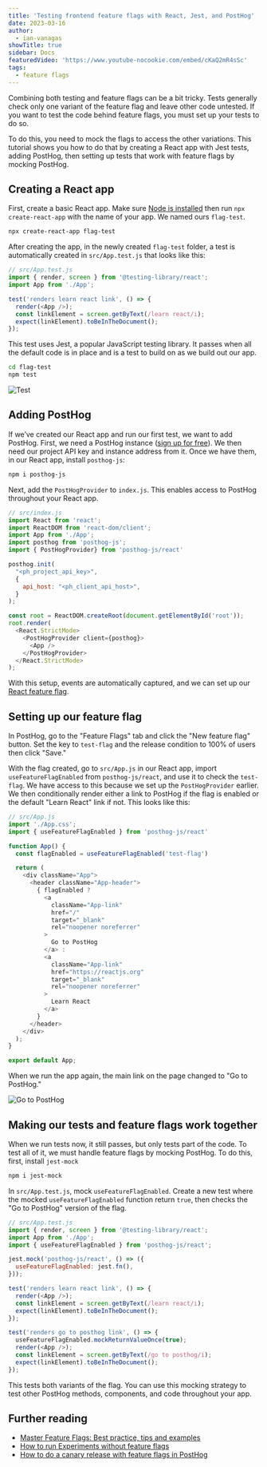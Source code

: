 ```yaml
---
title: 'Testing frontend feature flags with React, Jest, and PostHog'
date: 2023-03-16
author:
  - ian-vanagas
showTitle: true
sidebar: Docs
featuredVideo: 'https://www.youtube-nocookie.com/embed/cKaQ2mR4sSc'
tags:
  - feature flags
---
```

 

Combining both testing and feature flags can be a bit tricky. Tests generally check only one variant of the feature flag and leave other code untested. If you want to test the code behind feature flags, you must set up your tests to do so.

To do this, you need to mock the flags to access the other variations. This tutorial shows you how to do that by creating a React app with Jest tests, adding PostHog, then setting up tests that work with feature flags by mocking PostHog.

## Creating a React app

First, create a basic React app. Make sure [Node is installed](https://nodejs.dev/en/learn/how-to-install-nodejs/) then run `npx create-react-app` with the name of your app. We named ours `flag-test`.

```bash
npx create-react-app flag-test
```

After creating the app, in the newly created `flag-test` folder, a test is automatically created in `src/App.test.js` that looks like this:

```js
// src/App.test.js
import { render, screen } from '@testing-library/react';
import App from './App';

test('renders learn react link', () => {
  render(<App />);
  const linkElement = screen.getByText(/learn react/i);
  expect(linkElement).toBeInTheDocument();
});
```

This test uses Jest, a popular JavaScript testing library. It passes when all the default code is in place and is a test to build on as we build out our app.

```bash
cd flag-test
npm test
```

![Test](https://res.cloudinary.com/dmukukwp6/image/upload/v1710055416/posthog.com/contents/images/tutorials/test-frontend-feature-flags/test.png)

## Adding PostHog

If we’ve created our React app and run our first test, we want to add PostHog. First, we need a PostHog instance ([sign up for free](https://app.posthog.com/signup)). We then need our project API key and instance address from it. Once we have them, in our React app, install `posthog-js`:

```bash
npm i posthog-js
```

Next, add the `PostHogProvider` to `index.js`. This enables access to PostHog throughout your React app.

```js
// src/index.js
import React from 'react';
import ReactDOM from 'react-dom/client';
import App from './App';
import posthog from 'posthog-js';
import { PostHogProvider} from 'posthog-js/react'

posthog.init(
  "<ph_project_api_key>",
  {
    api_host: "<ph_client_api_host>",
  }
);

const root = ReactDOM.createRoot(document.getElementById('root'));
root.render(
  <React.StrictMode>
    <PostHogProvider client={posthog}>
      <App />
    </PostHogProvider>
  </React.StrictMode>
);
```

With this setup, events are automatically captured, and we can set up our [React feature flag](/tutorials/react-feature-flags).

## Setting up our feature flag

In PostHog, go to the "Feature Flags" tab and click the "New feature flag" button. Set the key to `test-flag` and the release condition to 100% of users then click "Save."

With the flag created, go to  `src/App.js` in our React app, import `useFeatureFlagEnabled` from `posthog-js/react`, and use it to check the `test-flag`. We have access to this because we set up the `PostHogProvider` earlier. We then conditionally render either a link to PostHog if the flag is enabled or the default "Learn React" link if not. This looks like this:

```js
// src/App.js
import './App.css';
import { useFeatureFlagEnabled } from 'posthog-js/react'

function App() {
  const flagEnabled = useFeatureFlagEnabled('test-flag')

  return (
    <div className="App">
      <header className="App-header">
        { flagEnabled ?
          <a
            className="App-link"
            href="/"
            target="_blank"
            rel="noopener noreferrer"
          >
            Go to PostHog
          </a> : 
          <a
            className="App-link"
            href="https://reactjs.org"
            target="_blank"
            rel="noopener noreferrer"
          >
            Learn React
          </a>
        }
      </header>
    </div>
  );
}

export default App;
```

When we run the app again, the main link on the page changed to "Go to PostHog."

![Go to PostHog](https://res.cloudinary.com/dmukukwp6/image/upload/v1710055416/posthog.com/contents/images/tutorials/test-frontend-feature-flags/app.png)

## Making our tests and feature flags work together

When we run tests now, it still passes, but only tests part of the code. To test all of it, we must handle feature flags by mocking PostHog. To do this, first, install `jest-mock`

```bash
npm i jest-mock
```

In `src/App.test.js`, mock `useFeatureFlagEnabled`. Create a new test where the mocked `useFeatureFlagEnabled` function return `true`, then checks the "Go to PostHog" version of the flag.

```js
// src/App.test.js
import { render, screen } from '@testing-library/react';
import App from './App';
import { useFeatureFlagEnabled } from 'posthog-js/react';

jest.mock('posthog-js/react', () => ({
  useFeatureFlagEnabled: jest.fn(),
}));

test('renders learn react link', () => {
  render(<App />);
  const linkElement = screen.getByText(/learn react/i);
  expect(linkElement).toBeInTheDocument();
});

test('renders go to posthog link', () => {
  useFeatureFlagEnabled.mockReturnValueOnce(true);
  render(<App />);
  const linkElement = screen.getByText(/go to posthog/i);
  expect(linkElement).toBeInTheDocument();
});
```

This tests both variants of the flag. You can use this mocking strategy to test other PostHog methods, components, and code throughout your app.

## Further reading

- [Master Feature Flags: Best practice, tips and examples](/blog/feature-flag-best-practices)
- [How to run Experiments without feature flags](/docs/experiments/running-experiments-without-feature-flags)
- [How to do a canary release with feature flags in PostHog](/tutorials/canary-release)

<NewsletterForm />